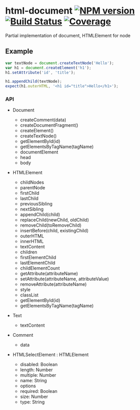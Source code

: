 html-document [![NPM version][npm-image]][npm-url] [![Build Status][build-status-image]][build-status-url] [![Coverage][coverage-image]][coverage-url]
============================

Partial implementation of document, HTMLElement for node

## Example

```js
var textNode = document.createTextNode('Hello');
var h1 = document.createElement('h1');
h1.setAttribute('id', 'title');

h1.appendChild(textNode);
expect(h1.outerHTML, '<h1 id="title">Hello</h1>');
```

### API

- Document
    - createComment(data)
    - createDocumentFragment()
    - createElement()
    - createTextNode()
    - getElementById(id)
    - getElementsByTagName(tagName)
    - documentElement
    - head
    - body

- HTMLElement
    - childNodes
    - parentNode
    - firstChild
    - lastChild
    - previousSibling
    - nextSibling
    - appendChild(child)
    - replaceChild(newChild, oldChild)
    - removeChild(toRemoveChild)
    - insertBefore(child, existingChild)
    - outerHTML
    - innerHTML
    - textContent
    - children
    - firstElementChild
    - lastElementChild
    - childElementCount
    - getAttribute(attributeName)
    - setAttribute(attributeName, attributeValue)
    - removeAttribute(attributeName)
    - style
    - classList
    - getElementById(id)
    - getElementsByTagName(tagName)

- Text
    - textContent

- Comment
    - data

- HTMLSelectElement : HTMLElement
    - disabled: Boolean
    - length: Number
    - multiple: Number
    - name: String
    - options
    - required: Boolean
    - size: Number
    - type: String

[build-status-image]: https://drone.io/github.com/christophehurpeau/html-document/status.png
[build-status-url]: https://drone.io/github.com/christophehurpeau/html-document/latest
[npm-image]: https://img.shields.io/npm/v/html-document.svg?style=flat
[npm-url]: https://npmjs.org/package/html-document
[coverage-image]: http://img.shields.io/badge/coverage-1%-red.svg?style=flat
[coverage-url]: http://christophehurpeau.github.io/html-document/docs/coverage.html
